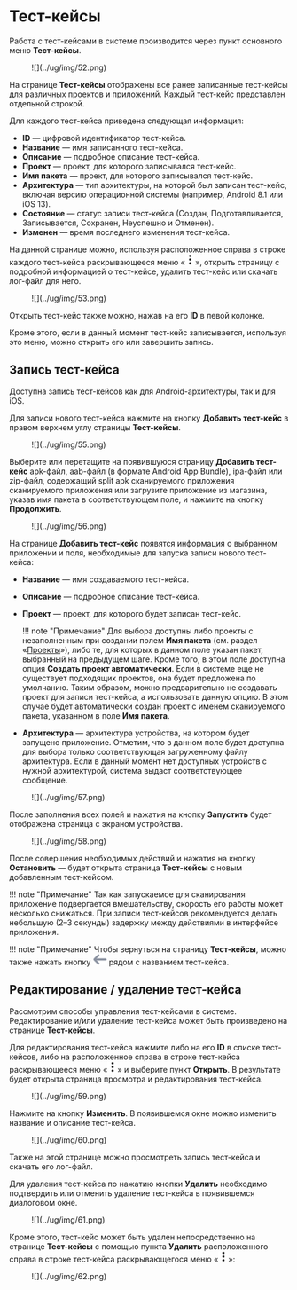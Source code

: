 # Тест-кейсы

Работа с тест-кейсами в системе производится через пункт основного меню **Тест-кейсы**.

<figure markdown>![](../ug/img/52.png)</figure>
 
На странице **Тест-кейсы** отображены все ранее записанные тест-кейсы для различных проектов и приложений. Каждый тест-кейс представлен отдельной строкой.

Для каждого тест-кейса приведена следующая информация:

* **ID** — цифровой идентификатор тест-кейса.
* **Название** — имя записанного тест-кейса.
* **Описание** — подробное описание тест-кейса.
* **Проект** — проект, для которого записывался тест-кейс.
* **Имя пакета** — проект, для которого записывался тест-кейс.
* **Архитектура** — тип архитектуры, на которой был записан тест-кейс, включая версию операционной системы (например, Android 8.1 или iOS 13).
* **Состояние** — статус записи тест-кейса (Создан, Подготавливается, Записывается, Сохранен, Неуспешно и Отменен).
* **Изменен** — время последнего изменения тест-кейса.

На данной странице можно, используя расположенное справа в строке каждого тест-кейса раскрывающееся меню «![](../ug/img/3dv.png)», открыть страницу с подробной информацией о тест-кейсе, удалить тест-кейс или скачать лог-файл для него.

<figure markdown>![](../ug/img/53.png)</figure>
 
Открыть тест-кейс также можно, нажав на его **ID** в левой колонке.

Кроме этого, если в данный момент тест-кейс записывается, используя это меню, можно открыть его или завершить запись.

## Запись тест-кейса

Доступна запись тест-кейсов как для Android-архитектуры, так и для iOS.

Для записи нового тест-кейса нажмите на кнопку **Добавить тест-кейс** в правом верхнем углу страницы **Тест-кейсы**.

<figure markdown>![](../ug/img/55.png)</figure>
 
Выберите или перетащите на появившуюся страницу **Добавить тест-кейс** apk-файл, aab-файл (в формате Android App Bundle), ipa-файл или zip-файл, содержащий split apk сканируемого приложения сканируемого приложения или загрузите приложение из магазина, указав имя пакета в соответствующем поле, и нажмите на кнопку **Продолжить**.

<figure markdown>![](../ug/img/56.png)</figure>
 
На странице **Добавить тест-кейс** появятся информация о выбранном приложении и поля, необходимые для запуска записи нового тест-кейса:

* **Название** — имя создаваемого тест-кейса.
* **Описание** — подробное описание тест-кейса.
* **Проект** — проект, для которого будет записан тест-кейс. 

    !!! note "Примечание"
            Для выбора доступны либо проекты с незаполненным при создании полем **Имя пакета** (см. раздел «[Проекты](./projects.md)»), либо те, для которых в данном поле указан пакет, выбранный на предыдущем шаге. Кроме того, в этом поле доступна опция **Создать проект автоматически**. Если в системе еще не существует подходящих проектов, она будет предложена по умолчанию. Таким образом, можно предварительно не создавать проект для записи тест-кейса, а использовать данную опцию. В этом случае будет автоматически создан проект с именем сканируемого пакета, указанном в поле **Имя пакета**.

* **Архитектура** — архитектура устройства, на котором будет запущено приложение. Отметим, что в данном поле будет доступна для выбора только соответствующая загруженному файлу архитектура. Если в данный момент нет доступных устройств с нужной архитектурой, система выдаст соответствующее сообщение.

<figure markdown>![](../ug/img/57.png)</figure>

После заполнения всех полей и нажатия на кнопку **Запустить** будет отображена страница с экраном устройства.

<figure markdown>![](../ug/img/58.png)</figure>
  
После совершения необходимых действий и нажатия на кнопку **Остановить** — будет открыта страница **Тест-кейсы** с новым добавленным тест-кейсом.

!!! note "Примечание"
    Так как запускаемое для сканирования приложение подвергается вмешательству, скорость его работы может несколько снижаться. При записи тест-кейсов рекомендуется делать небольшую (2–3 секунды) задержку между действиями в интерфейсе приложения.

!!! note "Примечание"
    Чтобы вернуться на страницу **Тест-кейсы**, можно также нажать кнопку ![](../ug/img/backarr.png) рядом с названием тест-кейса.

## Редактирование / удаление тест-кейса

Рассмотрим способы управления тест-кейсами в системе. Редактирование и/или удаление тест-кейса может быть произведено на странице **Тест-кейсы**.

Для редактирования тест-кейса нажмите либо на его **ID** в списке тест-кейсов, либо на расположенное справа в строке тест-кейса раскрывающееся меню «![](../ug/img/3dv.png)» и выберите пункт **Открыть**. В результате будет открыта страница просмотра и редактирования тест-кейса.

<figure markdown>![](../ug/img/59.png)</figure>

Нажмите на кнопку **Изменить**. В появившемся окне можно изменить название и описание тест-кейса.

<figure markdown>![](../ug/img/60.png)</figure>

Также на этой странице можно просмотреть запись тест-кейса и скачать его лог-файл.

Для удаления тест-кейса по нажатию кнопки **Удалить** необходимо подтвердить или отменить удаление тест-кейса в появившемся диалоговом окне.

<figure markdown>![](../ug/img/61.png)</figure>
 
Кроме этого, тест-кейс может быть удален непосредственно на странице **Тест-кейсы** с помощью пункта **Удалить** расположенного справа в строке тест-кейса раскрывающегося меню «![](../ug/img/3dv.png)»:

<figure markdown>![](../ug/img/62.png)</figure>